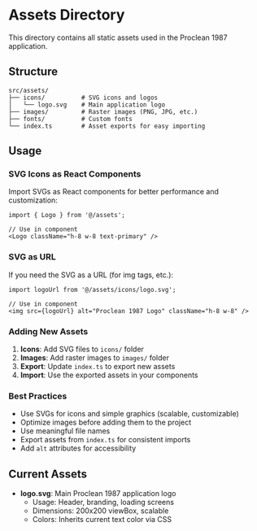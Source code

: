 # Assets Directory

This directory contains all static assets used in the Proclean 1987 application.

## Structure

```text
src/assets/
├── icons/          # SVG icons and logos
│   └── logo.svg    # Main application logo
├── images/         # Raster images (PNG, JPG, etc.)
├── fonts/          # Custom fonts
└── index.ts        # Asset exports for easy importing
```

## Usage

### SVG Icons as React Components

Import SVGs as React components for better performance and customization:

```tsx
import { Logo } from '@/assets';

// Use in component
<Logo className="h-8 w-8 text-primary" />
```

### SVG as URL

If you need the SVG as a URL (for img tags, etc.):

```tsx
import logoUrl from '@/assets/icons/logo.svg';

// Use in component
<img src={logoUrl} alt="Proclean 1987 Logo" className="h-8 w-8" />
```

### Adding New Assets

1. **Icons**: Add SVG files to `icons/` folder
2. **Images**: Add raster images to `images/` folder  
3. **Export**: Update `index.ts` to export new assets
4. **Import**: Use the exported assets in your components

### Best Practices

- Use SVGs for icons and simple graphics (scalable, customizable)
- Optimize images before adding them to the project
- Use meaningful file names
- Export assets from `index.ts` for consistent imports
- Add `alt` attributes for accessibility

## Current Assets

- **logo.svg**: Main Proclean 1987 application logo
  - Usage: Header, branding, loading screens
  - Dimensions: 200x200 viewBox, scalable
  - Colors: Inherits current text color via CSS
